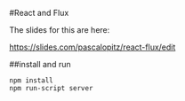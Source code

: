 #React and Flux

The slides for this are here:

https://slides.com/pascalopitz/react-flux/edit

##install and run

	npm install
	npm run-script server
